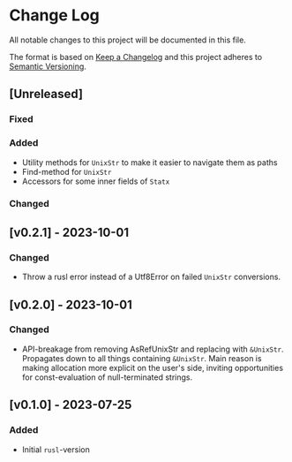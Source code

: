 # Change Log
All notable changes to this project will be documented in this file.

The format is based on [Keep a Changelog](http://keepachangelog.com/)
and this project adheres to [Semantic Versioning](http://semver.org/).

## [Unreleased]
### Fixed

### Added
- Utility methods for `UnixStr` to make it easier to navigate them
as paths
- Find-method for `UnixStr`
- Accessors for some inner fields of `Statx`

### Changed

## [v0.2.1] - 2023-10-01

### Changed
- Throw a rusl error instead of a Utf8Error on failed `UnixStr` conversions.

## [v0.2.0] - 2023-10-01

### Changed
- API-breakage from removing AsRefUnixStr and replacing with 
`&UnixStr`. Propagates down to all things containing `&UnixStr`. Main reason 
is making allocation more explicit on the user's side, inviting opportunities for 
const-evaluation of null-terminated strings.

## [v0.1.0] - 2023-07-25

### Added
- Initial `rusl`-version
